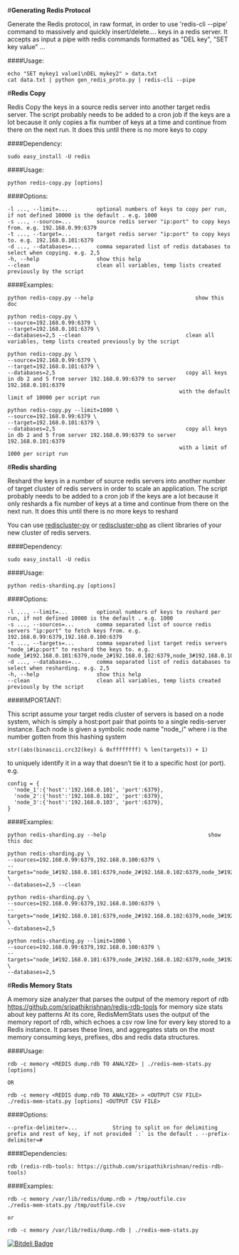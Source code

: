 #**Generating Redis Protocol**

Generate the Redis protocol, in raw format, in order to use 'redis-cli --pipe' command to massively and quickly insert/delete.... keys in a redis server.
It accepts as input a pipe with redis commands formatted as "DEL key", "SET key value" ...

####Usage:

    echo "SET mykey1 value1\nDEL mykey2" > data.txt
    cat data.txt | python gen_redis_proto.py | redis-cli --pipe


#**Redis Copy**

Redis Copy the keys in a source redis server into another target redis server.
The script probably needs to be added to a cron job if the keys are a lot because it only copies a fix number of keys at a time
and continue from there on the next run. It does this until there is no more keys to copy

####Dependency:

    sudo easy_install -U redis

####Usage:

    python redis-copy.py [options]

####Options:

    -l ..., --limit=...         optional numbers of keys to copy per run, if not defined 10000 is the default . e.g. 1000
    -s ..., --source=...        source redis server "ip:port" to copy keys from. e.g. 192.168.0.99:6379
    -t ..., --target=...        target redis server "ip:port" to copy keys to. e.g. 192.168.0.101:6379
    -d ..., --databases=...     comma separated list of redis databases to select when copying. e.g. 2,5
    -h, --help                  show this help
    --clean                     clean all variables, temp lists created previously by the script


####Examples:

    python redis-copy.py --help                                show this doc

    python redis-copy.py \
    --source=192.168.0.99:6379 \
    --target=192.168.0.101:6379 \
    --databases=2,5 --clean                                 clean all variables, temp lists created previously by the script

    python redis-copy.py \
    --source=192.168.0.99:6379 \
    --target=192.168.0.101:6379 \
    --databases=2,5                                         copy all keys in db 2 and 5 from server 192.168.0.99:6379 to server 192.168.0.101:6379
                                                          with the default limit of 10000 per script run

    python redis-copy.py --limit=1000 \
    --source=192.168.0.99:6379 \
    --target=192.168.0.101:6379 \
    --databases=2,5                                         copy all keys in db 2 and 5 from server 192.168.0.99:6379 to server 192.168.0.101:6379
                                                          with a limit of 1000 per script run




#**Redis sharding**

Reshard the keys in a number of source redis servers into another number of target cluster of redis servers
in order to scale an application.
The script probably needs to be added to a cron job if the keys are a lot because it only reshards a fix number of keys at a time
and continue from there on the next run. It does this until there is no more keys to reshard

You can use [rediscluster-py](https://github.com/salimane/rediscluster-py) or [rediscluster-php](https://github.com/salimane/rediscluster-php) as
client libraries of your new cluster of redis servers.

####Dependency:

    sudo easy_install -U redis

####Usage:

    python redis-sharding.py [options]

####Options:

    -l ..., --limit=...         optional numbers of keys to reshard per run, if not defined 10000 is the default . e.g. 1000
    -s ..., --sources=...       comma separated list of source redis servers "ip:port" to fetch keys from. e.g. 192.168.0.99:6379,192.168.0.100:6379
    -t ..., --targets=...       comma separated list target redis servers "node_i#ip:port" to reshard the keys to. e.g. node_1#192.168.0.101:6379,node_2#192.168.0.102:6379,node_3#192.168.0.103:6379
    -d ..., --databases=...     comma separated list of redis databases to select when resharding. e.g. 2,5
    -h, --help                  show this help
    --clean                     clean all variables, temp lists created previously by the script


####IMPORTANT:

This script assume your target redis cluster of servers is based on a  node system,
which is simply a host:port pair that points to a single redis-server instance.
Each node is given a symbolic node name "node_i" where i is the number gotten from this hashing system

    str((abs(binascii.crc32(key) & 0xffffffff) % len(targets)) + 1)
to uniquely identify it in a way that doesn’t tie it to a specific host (or port).
e.g.

    config = {
      'node_1':{'host':'192.168.0.101', 'port':6379},
      'node_2':{'host':'192.168.0.102', 'port':6379},
      'node_3':{'host':'192.168.0.103', 'port':6379},
    }



####Examples:

    python redis-sharding.py --help                                show this doc

    python redis-sharding.py \
    --sources=192.168.0.99:6379,192.168.0.100:6379 \
    --targets="node_1#192.168.0.101:6379,node_2#192.168.0.102:6379,node_3#192.168.0.103:6379" \
    --databases=2,5 --clean

    python redis-sharding.py \
    --sources=192.168.0.99:6379,192.168.0.100:6379 \
    --targets="node_1#192.168.0.101:6379,node_2#192.168.0.102:6379,node_3#192.168.0.103:6379" \
    --databases=2,5

    python redis-sharding.py --limit=1000 \
    --sources=192.168.0.99:6379,192.168.0.100:6379 \
    --targets="node_1#192.168.0.101:6379,node_2#192.168.0.102:6379,node_3#192.168.0.103:6379" \
    --databases=2,5



#**Redis Memory Stats**

A memory size analyzer that parses the output of the memory report of rdb <https://github.com/sripathikrishnan/redis-rdb-tools>
 for memory size stats about key patterns
At its core, RedisMemStats uses the output of the memory report of rdb, which echoes a csv row line for every key
stored to a Redis instance.
It parses these lines, and aggregates stats on the most memory consuming keys, prefixes, dbs and redis data structures.

####Usage:

    rdb -c memory <REDIS dump.rdb TO ANALYZE> | ./redis-mem-stats.py [options]

    OR

    rdb -c memory <REDIS dump.rdb TO ANALYZE> > <OUTPUT CSV FILE>
    ./redis-mem-stats.py [options] <OUTPUT CSV FILE>

####Options:

    --prefix-delimiter=...           String to split on for delimiting prefix and rest of key, if not provided `:` is the default . --prefix-delimiter=#


####Dependencies:

	rdb (redis-rdb-tools: https://github.com/sripathikrishnan/redis-rdb-tools)

####Examples:

    rdb -c memory /var/lib/redis/dump.rdb > /tmp/outfile.csv
	./redis-mem-stats.py /tmp/outfile.csv

	or

	rdb -c memory /var/lib/redis/dump.rdb | ./redis-mem-stats.py


[![Bitdeli Badge](https://d2weczhvl823v0.cloudfront.net/salimane/redis-tools/trend.png)](https://bitdeli.com/free "Bitdeli Badge")

